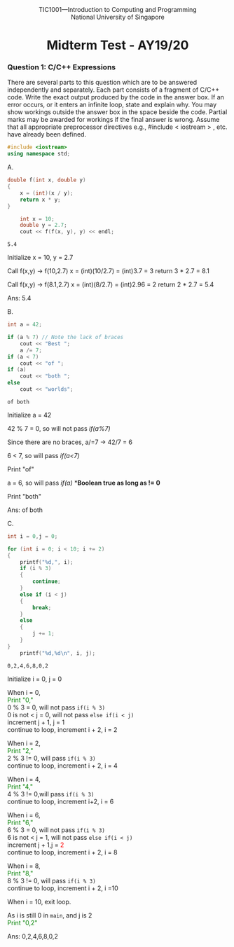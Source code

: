 <center>TIC1001—Introduction to Computing and Programming</center>
<center>National University of Singapore</center>

<center><h1>Midterm Test - AY19/20</h1></center>

 ### Question 1: C/C++ Expressions

There are several parts to this question which are to be answered independently and separately. Each part consists of a fragment of C/C++ code. Write the exact output produced by the code in the answer box. If an error occurs, or it enters an infinite loop, state and explain why.
You may show workings outside the answer box in the space beside the code. Partial marks may be awarded for workings if the final answer is wrong.
Assume that all appropriate preprocessor directives e.g., #include < iostream > , etc. have already been defined.


```c++
#include <iostream>
using namespace std;
```

A.


```c++
double f(int x, double y) 
{ 
    x = (int)(x / y);
    return x * y; 
}

    int x = 10;
    double y = 2.7;
    cout << f(f(x, y), y) << endl;
```

    5.4


Initialize x = 10, y = 2.7

Call f(x,y) -> f(10,2.7)
x = (int)(10/2.7) = (int)3.7 = 3
return 3 * 2.7 = 8.1

Call f(x,y) -> f(8.1,2.7)
x = (int)(8/2.7) = (int)2.96 = 2
return 2 * 2.7 = 5.4

Ans: 5.4

B.


```c++
int a = 42;

if (a % 7) // Note the lack of braces
    cout << "Best ";
    a /= 7; 
if (a < 7)
    cout << "of "; 
if (a)
    cout << "both ";
else
    cout << "worlds";
```

    of both 

Initialize a = 42

42 % 7 = 0, so will not pass *if(a%7)*

Since there are no braces, a/=7 -> 42/7 = 6

6 < 7, so will pass *if(a<7)*

Print "of"

a = 6, so will pass *if(a)* ***Boolean true as long as != 0**

Print "both"

Ans: of both


C.


```c++
int i = 0,j = 0;

for (int i = 0; i < 10; i += 2) 
{
    printf("%d,", i); 
    if (i % 3) 
    {
        continue;
    } 
    else if (i < j) 
    {
        break; 
    } 
    else 
    {
        j += 1; 
    }
}
    printf("%d,%d\n", i, j);
```

    0,2,4,6,8,0,2


Initialize i = 0, j = 0

When i = 0,<br>
<span style="color:green;">Print "0,"</span><br>
0 % 3 = 0, will not pass <code>if(i % 3)</code><br>
0 is not < j = 0, will not pass <code>else if(i < j)</code><br>
increment j + 1, j = 1<br>
continue to loop, increment i + 2, i = 2<br>

When i = 2,<br>
<span style="color:green;">Print "2,"</span><br>
2 % 3 != 0, will pass <code>if(i % 3)</code><br>
continue to loop, increment i + 2, i = 4<br>

When i = 4,<br>
<span style="color:green;">Print "4,"</span><br>
4 % 3 != 0,will pass <code>if(i % 3)</code><br>
continue to loop, increment i+2, i = 6<br>

When i = 6,<br>
<span style="color:green;">Print "6,"</span><br>
6 % 3 = 0, will not pass <code>if(i % 3)</code><br>
6 is not < j = 1, will not pass <code>else if(i < j)</code><br>
increment j + 1,j = <span style="color:red;">2</span><br>
continue to loop, increment i + 2, i = 8<br>

When i = 8,<br>
<span style="color:green;">Print "8,"</span><br>
8 % 3 != 0, will pass <code>if(i % 3)</code><br>
continue to loop, increment i + 2, i =10<br>

When i = 10, exit loop.<br>

As i is still 0 in <code>main</code>, and j is 2<br>
<span style="color:green;">Print "0,2"</span><br>

Ans: 0,2,4,6,8,0,2


```c++

```
